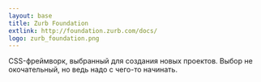 ```yaml
---
layout: base
title: Zurb Foundation
extlink: http://foundation.zurb.com/docs/
logo: zurb_foundation.png
---
```


CSS-фреймворк, выбранный для создания новых проектов.
Выбор не окочательный, но ведь надо с чего-то начинать.
